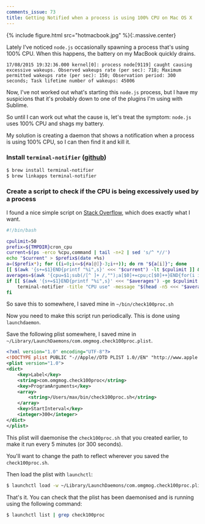 ```yaml
---
comments_issue: 73
title: Getting Notified when a process is using 100% CPU on Mac OS X
---
```


{% include figure.html src="hotmacbook.jpg" %}{:.massive.center}

Lately I've noticed `node.js` occasionally spawning a process that's using 100% CPU. When this happens, the battery on my MacBook quickly drains.

<!-- more -->

```text
17/08/2015 19:32:36.000 kernel[0]: process node[9119] caught causing excessive wakeups. Observed wakeups rate (per sec): 718; Maximum permitted wakeups rate (per sec): 150; Observation period: 300 seconds; Task lifetime number of wakeups: 45006
```

Now, I've not worked out what's starting this `node.js` process, but I have my suspicions that it's probably down to one of the plugins I'm using with Sublime.

So until I can work out what the cause is, let's treat the symptom: `node.js` uses 100% CPU and shags my battery.

My solution is creating a daemon that shows a notification when a process is using 100% CPU, so I can then find it and kill it.

### Install `terminal-notifier` ([github](https://github.com/julienXX/terminal-notifier))

```bash
$ brew install terminal-notifier
$ brew linkapps terminal-notifier
```

### Create a script to check if the CPU is being excessively used by a process

I found a nice simple script on [Stack Overflow](http://apple.stackexchange.com/a/90295/48776), which does exactly what I want.

```bash
#!/bin/bash

cpulimit=50
prefix=${TMPDIR}cron_cpu
current=$(ps -erco %cpu,command | tail -n+2 | sed 's/^ *//')
echo "$current" > $prefix$(date +%s)
a=($prefix*); for ((i=0;i<=${#a[@]}-3;i++)); do rm "${a[i]}"; done
[[ $(awk '{s+=$1}END{printf "%i",s}' <<< "$current") -lt $cpulimit ]] && exit
averages=$(awk '{cpu=$1;sub(/[^ ]+ /,"");a[$0]+=cpu;c[$0]++}END{for(i in a){printf "%.1f %s\n",a[i]/c[$0],i}}' $prefix* | sort -rn)
if [[ $(awk '{s+=$1}END{printf "%i",s}' <<< "$averages") -ge $cpulimit ]]; then
    terminal-notifier -title "CPU use" -message "$(head -n5 <<< "$averages" | paste -sd / -)"
fi
```

So save this to somewhere, I saved mine in `~/bin/check100proc.sh`

Now you need to make this script run periodically. This is done using `launchdaemon`.

Save the following plist somewhere, I saved mine in `~/Library/LaunchDaemons/com.omgmog.check100proc.plist`.

```xml
<?xml version="1.0" encoding="UTF-8"?>
<!DOCTYPE plist PUBLIC "-//Apple//DTD PLIST 1.0//EN" "http://www.apple.com/DTDs/PropertyList-1.0.dtd">
<plist version="1.0">
<dict>
    <key>Label</key>
    <string>com.omgmog.check100proc</string>
    <key>ProgramArguments</key>
    <array>
        <string>/Users/max/bin/check100proc.sh</string>
    </array>
    <key>StartInterval</key>
    <integer>300</integer>
</dict>
</plist>
```

This plist will daemonise the `check100proc.sh` that you created earlier, to make it run every 5 minutes (or 300 seconds).

You'll want to change the path to reflect wherever you saved the `check100proc.sh`.

Then load the plist with `launchctl`:

```bash
$ launchctl load -w ~/Library/LaunchDaemons/com.omgmog.check100proc.plist
```

That's it. You can check that the plist has been daemonised and is running using the following command:

```bash
$ launchctl list | grep check100proc
```







